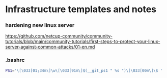 # Infrastructure templates and notes

### hardening new linux server
https://github.com/netcup-community/community-tutorials/blob/main/community-tutorials/first-steps-to-protect-your-linux-server-against-common-attacks/01-en.md

### .bashrc
```bash
PS1='\[\033[01;34m\]\w\[\033[91m\]$(__git_ps1 " %s ")\[\033[00m\]\$ '
```
